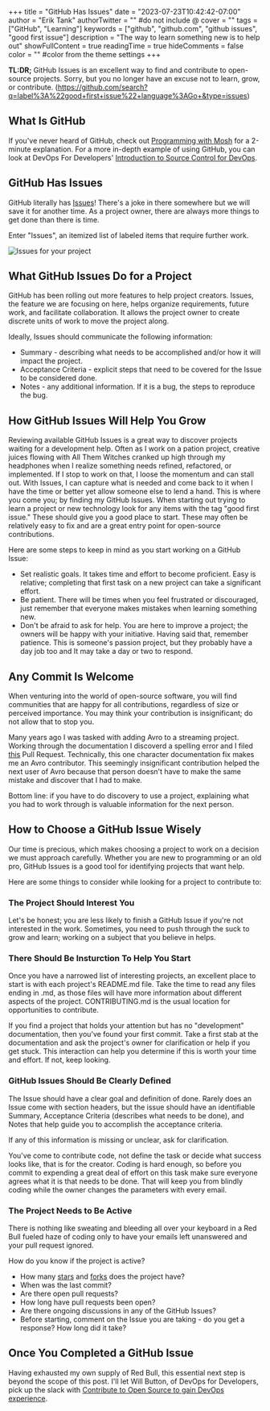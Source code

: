 +++
title = "GitHub Has Issues"
date = "2023-07-23T10:42:42-07:00"
author = "Erik Tank"
authorTwitter = "" #do not include @
cover = ""
tags = ["GitHub", "Learning"]
keywords = ["github", "github.com", "github issues", "good first issue"]
description = "The way to learn something new is to help out"
showFullContent = true
readingTime = true
hideComments = false
color = "" #color from the theme settings
+++

__TL:DR;__ GitHub Issues is an excellent way to find and contribute to open-source projects. Sorry, but you no longer have an excuse not to learn, grow, or contribute. (https://github.com/search?q=label%3A%22good+first+issue%22+language%3AGo+&type=issues)

## What Is GitHub

If you've never heard of GitHub, check out [Programming with Mosh](https://www.youtube.com/watch?v=2ReR1YJrNOM) for a 2-minute explanation. For a more in-depth example of using GitHub, you can look at DevOps For Developers' [Introduction to Source Control for DevOps](https://www.youtube.com/watch?v=VfgsJhMPh4w).

## GitHub Has Issues

GitHub literally has [Issues](https://github.com/search?q=label%3A%22good+first+issue%22+language%3AGo+&type=issues)! There's a joke in there somewhere but we will save it for another time. As a project owner, there are always more things to get done than there is time.

Enter "Issues", an itemized list of labeled items that require further work.

![Issues for your project](/posts/2023/github_has_issues.png)

## What GitHub Issues Do for a Project

GitHub has been rolling out more features to help project creators. Issues, the feature we are focusing on here, helps organize requirements, future work, and facilitate collaboration. It allows the project owner to create discrete units of work to move the project along.

Ideally, Issues should communicate the following information:

* Summary - describing what needs to be accomplished and/or how it will impact the project.
* Acceptance Criteria - explicit steps that need to be covered for the Issue to be considered done.
* Notes - any additional information. If it is a bug, the steps to reproduce the bug.

## How GitHub Issues Will Help You Grow

Reviewing available GitHub Issues is a great way to discover projects waiting for a development help. Often as I work on a pation project, creative juices flowing with All Them Witches cranked up high through my headphones when I realize something needs refined, refactored, or implemented.  If I stop to work on that, I loose the momentum and can stall out.  With Issues, I can capture what is needed and come back to it when I have the time or better yet allow someone else to lend a hand. This is where you come you; by finding my GitHub Issues. When starting out trying to learn a project or new technology look for any items with the tag "good first issue." These should give you a good place to start. These may often be relatively easy to fix and are a great entry point for open-source contributions.

Here are some steps to keep in mind as you start working on a GitHub Issue:

* Set realistic goals. It takes time and effort to become proficient. Easy is relative; completing that first task on a new project can take a significant effort.
* Be patient. There will be times when you feel frustrated or discouraged, just remember that everyone makes mistakes when learning something new.
* Don't be afraid to ask for help. You are here to improve a project; the owners will be happy with your initiative. Having said that, remember patience. This is someone's passion project, but they probably have a day job too and It may take a day or two to respond.

## Any Commit Is Welcome

When venturing into the world of open-source software, you will find communities that are happy for all contributions, regardless of size or perceived importance. You may think your contribution is insignificant; do not allow that to stop you.

Many years ago I was tasked with adding Avro to a streaming project. Working through the documentation I discoverd a spelling error and I filed [this](https://github.com/apache/avro/commit/5f064c0d162ea3bb2a28b576c590638052177054) Pull Request. Technically, this one character documentation fix makes me an Avro contributor. This seemingly insignificant contribution helped the next user of Avro because that person doesn't have to make the same mistake and discover that I had to make.

Bottom line: if you have to do discovery to use a project, explaining what you had to work through is valuable information for the next person.

## How to Choose a GitHub Issue Wisely

Our time is precious, which makes choosing a project to work on a decision we must approach carefully. Whether you are new to programming or an old pro, GitHub Issues is a good tool for identifying projects that want help.

Here are some things to consider while looking for a project to contribute to:

### The Project Should Interest You

Let's be honest; you are less likely to finish a GitHub Issue if you're not interested in the work. Sometimes, you need to push through the suck to grow and learn; working on a subject that you believe in helps.

### There Should Be Insturction To Help You Start

Once you have a narrowed list of interesting projects, an excellent place to start is with each project's README.md file. Take the time to read any files ending in .md, as those files will have more information about different aspects of the project. CONTRIBUTING.md is the usual location for opportunities to contribute.

If you find a project that holds your attention but has no "development" documentation, then you've found your first commit. Take a first stab at the documentation and ask the project's owner for clarification or help if you get stuck. This interaction can help you determine if this is worth your time and effort.  If not, keep looking.

### GitHub Issues Should Be Clearly Defined

The Issue should have a clear goal and definition of done. Rarely does an Issue come with section headers, but the issue should have an identifiable Summary, Acceptance Criteria (describes what needs to be done), and Notes that help guide you to accomplish the acceptance criteria.

If any of this information is missing or unclear, ask for clarification.

You've come to contribute code, not define the task or decide what success looks like, that is for the creator.  Coding is hard enough, so before you commit to expending a great deal of effort on this task make sure everyone agrees what it is that needs to be done. That will keep you from blindly coding while the owner changes the parameters with every email.

### The Project Needs to Be Active

There is nothing like sweating and bleeding all over your keyboard in a Red Bull fueled haze of coding only to have your emails left unanswered and your pull request ignored.

How do you know if the project is active?

* How many [stars](https://www.infracost.io/blog/github-stars-matter-here-is-why) and [forks](https://blog.tidelift.com/dont-judge-a-project-by-its-github-stars-alone) does the project have?
* When was the last commit?
* Are there open pull requests?
* How long have pull requests been open?
* Are there ongoing discussions in any of the GitHub Issues?
* Before starting, comment on the Issue you are taking - do you get a response? How long did it take?

## Once You Completed a GitHub Issue

Having exhausted my own supply of Red Bull, this essential next step is beyond the scope of this post. I'll let Will Button, of DevOps for Developers, pick up the slack with [Contribute to Open Source to gain DevOps experience](https://www.youtube.com/watch?v=NkVpcsh_TfA&t=222s).
